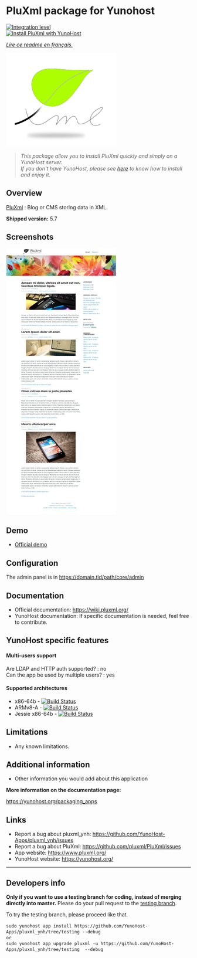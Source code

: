 # PluXml package for Yunohost

[![Integration level](https://dash.yunohost.org/integration/pluxml.svg)](https://dash.yunohost.org/appci/app/pluxml)  
[![Install PluXml with YunoHost](https://install-app.yunohost.org/install-with-yunohost.png)](https://install-app.yunohost.org/?app=pluxml)


*[Lire ce readme en français.](./README_fr.md)* 

![Logo_Pluxml](sources/images/PluXml-logo_transparent.png)

> *This package allow you to install PluXml quickly and simply on a YunoHost server.  
If you don't have YunoHost, please see [here](https://yunohost.org/#/install) to know how to install and enjoy it.*

## Overview

[PluXml](https://www.pluxml.org/) : Blog or CMS storing data in XML.

**Shipped version:** 5.7

## Screenshots

![Screenshot_Pluxml](sources/images/screenshot.jpg)

## Demo

* [Official demo](https://demo.pluxml.org/)

## Configuration

The admin panel is in https://domain.tld/path/core/admin

## Documentation

 * Official documentation: https://wiki.pluxml.org/
 * YunoHost documentation: If specific documentation is needed, feel free to contribute.

## YunoHost specific features

#### Multi-users support

Are LDAP and HTTP auth supported? : no  
Can the app be used by multiple users? : yes

#### Supported architectures

* x86-64b - [![Build Status](https://ci-apps.yunohost.org/ci/logs/pluxml%20%28Community%29.svg)](https://ci-apps.yunohost.org/ci/apps/pluxml/)
* ARMv8-A - [![Build Status](https://ci-apps-arm.yunohost.org/ci/logs/pluxml%20%28Community%29.svg)](https://ci-apps-arm.yunohost.org/ci/apps/pluxml/)
* Jessie x86-64b - [![Build Status](https://ci-stretch.nohost.me/ci/logs/pluxml%20%28Community%29.svg)](https://ci-stretch.nohost.me/ci/apps/pluxml/)

## Limitations

* Any known limitations.

## Additional information

* Other information you would add about this application

**More information on the documentation page:**  

https://yunohost.org/packaging_apps

## Links

 * Report a bug about pluxml_ynh: https://github.com/YunoHost-Apps/pluxml_ynh/issues
 * Report a bug about PluXml: https://github.com/pluxml/PluXml/issues
 * App website: https://www.pluxml.org/
 * YunoHost website: https://yunohost.org/

---

Developers info
----------------

**Only if you want to use a testing branch for coding, instead of merging directly into master.**
Please do your pull request to the [testing branch](https://framagit.org/toitoinebzh/pluxml_ynh/tree/testing).

To try the testing branch, please proceed like that.
```
sudo yunohost app install https://github.com/YunoHost-Apps/pluxml_ynh/tree/testing --debug
or
sudo yunohost app upgrade pluxml -u https://github.com/YunoHost-Apps/pluxml_ynh/tree/testing  --debug
```
